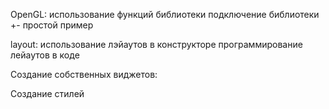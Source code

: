 OpenGL:
использование функций библиотеки
подключение библиотеки +-
простой пример

layout:
использование лэйаутов в конструкторе
программирование лейаутов в коде

Создание собственных виджетов:

Создание стилей
